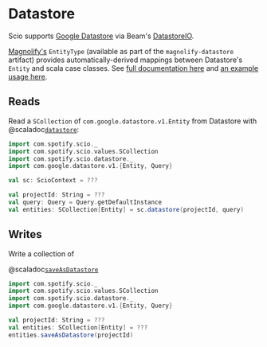 # Datastore

Scio supports [Google Datastore](https://cloud.google.com/datastore) via Beam's [DatastoreIO](https://beam.apache.org/releases/javadoc/2.47.0/org/apache/beam/sdk/io/gcp/datastore/DatastoreIO.html).

[Magnolify's](https://github.com/spotify/magnolify) `EntityType` (available as part of the `magnolify-datastore` artifact) provides automatically-derived mappings between Datastore's `Entity` and scala case classes. See [full documentation here](https://github.com/spotify/magnolify/blob/main/docs/datastore.md) and [an example usage here](https://spotify.github.io/scio/examples/MagnolifyDatastoreExample.scala.html).

## Reads

Read a `SCollection` of `com.google.datastore.v1.Entity` from Datastore with @scaladoc[`datastore`](com.spotify.scio.datastore.syntax.ScioContextOps#datastore(projectId:String,query:com.google.datastore.v1.Query,namespace:String):com.spotify.scio.values.SCollection[com.google.datastore.v1.Entity]):

```scala mdoc:compile-only
import com.spotify.scio._
import com.spotify.scio.values.SCollection
import com.spotify.scio.datastore._
import com.google.datastore.v1.{Entity, Query}

val sc: ScioContext = ???

val projectId: String = ???
val query: Query = Query.getDefaultInstance
val entities: SCollection[Entity] = sc.datastore(projectId, query)
```

## Writes

Write a collection of 

@scaladoc[`saveAsDatastore`](com.spotify.scio.datastore.syntax.SCollectionEntityOps#saveAsDatastore(projectId:String):com.spotify.scio.io.ClosedTap[Nothing])

```scala mdoc:compile-only
import com.spotify.scio._
import com.spotify.scio.values.SCollection
import com.spotify.scio.datastore._
import com.google.datastore.v1.{Entity, Query}

val projectId: String = ???
val entities: SCollection[Entity] = ???
entities.saveAsDatastore(projectId)
```
